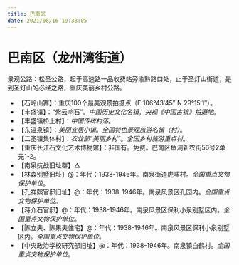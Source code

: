 ```yaml
---
title: 巴南区
date: 2021/08/16 19:38:05
---
```


# 巴南区（龙州湾街道）
景观公路：松圣公路，起于高速路一品收费站旁渝黔路口处，止于圣灯山街道，是到圣灯山的必经之路，重庆美丽乡村公路。
* 【石岭山寨】：重庆100个最美观景拍摄点（E 106°43′45″ N 29°15′1″）。
* 【丰盛镇】：“紫云响石”。*中国历史文化名镇*。*央视《中国古镇》拍摄地*。
* 【丰盛镇桥上村】：*中国传统村落*。
* 【东温泉镇】：*美丽宜居小镇*。*全国特色景观旅游名镇（村）*。
* 【二圣镇集体村】：*农业部“美丽乡村”*。*全国乡村旅游重点村*。
* 【重庆长江石文化艺术博物馆】：非国有。免费。巴南区鱼洞新农街56号2单元1-2。
* 【南泉抗战旧址群】△
* 【林森别墅旧址】@：年代：1938-1946年。南泉街道虎啸村。*全国重点文物保护单位*。
* 【孔祥熙官邸旧址】@：年代：1938-1946年。南泉风景区孔园内。*全国重点文物保护单位*。
* 【蒋介石官邸】@：年代：1938-1946年。南泉风景区保利小泉别墅区内。*全国重点文物保护单位*。
* 【陈立夫、陈果夫住宅】@：年代：1938-1946年。南泉风景区保利小泉别墅区内。*全国重点文物保护单位*。
* 【中央政治学校研究部旧址】@：年代：1938-1946年。南泉镇白鹤村。*全国重点文物保护单位*。